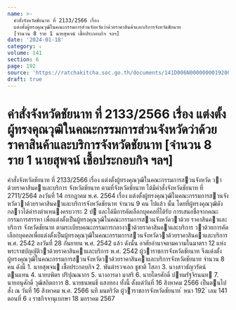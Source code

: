```yaml
---
name: >-
  คำสั่งจังหวัดชัยนาท ที่ 2133/2566 เรื่อง
  แต่งตั้งผู้ทรงคุณวุฒิในคณะกรรมการส่วนจังหวัดว่าด้วยราคาสินค้าและบริการจังหวัดชัยนาท
  [จำนวน 8 ราย 1 นายสุพจน์ เชื้อประกอบกิจ ฯลฯ]
date: '2024-01-18'
category: ง
volume: 141
section: 6
page: 192
source: 'https://ratchakitcha.soc.go.th/documents/141D006N0000000019200.pdf'
draft: true
---
```


# คำสั่งจังหวัดชัยนาท ที่ 2133/2566 เรื่อง แต่งตั้งผู้ทรงคุณวุฒิในคณะกรรมการส่วนจังหวัดว่าด้วยราคาสินค้าและบริการจังหวัดชัยนาท [จำนวน 8 ราย 1 นายสุพจน์ เชื้อประกอบกิจ ฯลฯ]

คําสั่งจังหวัดชัยนาท ที่ 2133/2566 เรื่อง แต่งตั้งผู้ทรงคุณวุฒิในคณะกรรมการสวนจังหวัด วาด้วยราคาสินคาและบริการ จังหวัดชัยนาท ตามที่จังหวัดชัยนาท ได้มีคําสั่งจังหวัดชัยนาท ที่ 2711/2564 ลงวันที่ 14 กรกฎาคม พ.ศ. 2564 เรื่อง แต่งตั้งผู้ทรงคุณวุฒิในคณะกรรมการสวนจังหวัดวาด้วยราคาสินคาและบริการจังหวัดชัยนาท จํานวน 9 คน ไปแล้ว นั้น โดยที่ผู้ทรงคุณวุฒิดังกลาวได้ดํารงตําแหนงครบวาระ 2 ป และได้มีการคัดเลือกบุคคลที่ได้รับ การเสนอชื่อจากคณะกรรมการสรรหา เพื่อแต่งตั้งเป็นผู้ทรงคุณวุฒิในคณะกรรมการสวนจังหวัดวาด้วย ราคาสินคาและบริการ จังหวัดชัยนาท ตามระเบียบคณะกรรมการกลางวาด้วยราคาสินคาและบริการ วาด้วยการคัดเลือกบุคคลเพื่อแต่งตั้งเป็นผู้ทรงคุณวุฒิในคณะกรรมการสวนจังหวัดวาด้วยราคาสินคาและบริการ พ.ศ. 2542 ลงวันที่ 28 กันยายน พ.ศ. 2542 แล้ว ดังนั้น อาศัยอํานาจตามความในมาตรา 12 แห่งพระราชบัญญัติวาด้วยราคาสินคาและบริการ พ.ศ. 2542 ผู้วาราชการจังหวัดชัยนาท จึงแต่งตั้ง ผู้ทรงคุณวุฒิในคณะกรรมการสวนจังหวัดวาด้วยราคาสินคาและบริการจังหวัดชัยนาท จํานวน 8 คน ดังนี้ 1. นายสุพจน เชื้อประกอบกิจ 2. พันตํารวจเอก ชูชาติ โสภา 3. นางสาวธัญวรัตน์ ตนแทน 4. นายบพิตร ปริปุณณากร 5. นางอารดา มาสริ 6. นายไตรศักดิ์ ปทมรัฐจิรนนท 7. นายอนุศักดิ์ วุฒิสถิตถาวร 8. นายธนพนธิ์ แสงทอง ทั้งนี้ ตั้งแต่วันที่ 16 สิงหาคม 2566 เป็นตนไป สั่ง ณ วันที่ 16 สิงหาคม พ.ศ. 2566 นที มนตริวัต ผู้วาราชการจังหวัดชัยนาท ้ หนา 192 ่ เลม 141 ตอนที่ 6 ง ราชกิจจานุเบกษา 18 มกราคม 2567

